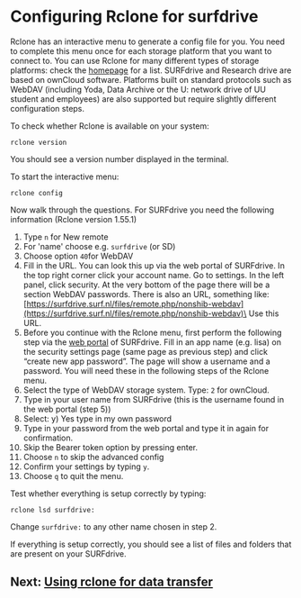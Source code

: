 # Configuring Rclone for surfdrive

Rclone has an interactive menu to generate a config file for you. You need to complete this menu once for each storage platform that you want to connect to. You can use Rclone for many different types of storage platforms: check the [homepage](https://rclone.org) for a list. SURFdrive and Research drive are based on ownCloud software. Platforms built on standard protocols such as WebDAV (including Yoda, Data Archive or the U: network drive of UU student and employees) are also supported but require slightly different configuration steps.

To check whether Rclone is available on your system:

```
rclone version
```

You should see a version number displayed in the terminal.

To start the interactive menu:

```
rclone config
```

Now walk through the questions. For SURFdrive you need the following information (Rclone version 1.55.1)

1. Type `n` for New remote
2. For 'name' choose e.g. `surfdrive` (or SD)
3. Choose option `40`for WebDAV&#x20;
4. Fill in the URL. You can look this up via the web portal of SURFdrive. In the top right corner click your account name. Go to settings. In the left panel, click security. At the very bottom of the page there will be a section WebDAV passwords. There is also an URL, something like: [https://surfdrive.surf.nl/files/remote.php/nonshib-webdav](https://surfdrive.surf.nl/files/remote.php/nonshib-webdav)\
   &#x20;Use this URL.
5. Before you continue with the Rclone menu, first perform the following step via the [web portal](https://surfdrive.surf.nl) of SURFdrive. Fill in an app name (e.g. lisa) on the security settings page (same page as previous step) and click “create new app password”. The page will show a username and a password. You will need these in the following steps of the Rclone menu.
6. Select the type of WebDAV storage system. Type: `2` for ownCloud.
7. Type in your user name from SURFdrive (this is the username found in the web portal (step 5))
8. Select: y) Yes type in my own password
9. Type in your password from the web portal and type it in again for confirmation.
10. Skip the Bearer token option by pressing enter.
11. Choose `n` to skip the advanced config
12. Confirm your settings by typing `y`.
13. Choose `q` to quit the menu.

Test whether everything is setup correctly by typing:

```
rclone lsd surfdrive:
```

Change `surfdrive:` to any other name chosen in step 2.

If everything is setup correctly, you should see a list of files and folders that are present on your SURFdrive.

## Next: [Using rclone for data transfer](rclone-transferringdata.md)

